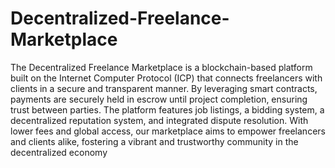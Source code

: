 # Decentralized-Freelance-Marketplace

The Decentralized Freelance Marketplace is a blockchain-based platform built on the Internet Computer Protocol (ICP) that connects freelancers with clients in a secure and transparent manner. By leveraging smart contracts, payments are securely held in escrow until project completion, ensuring trust between parties. The platform features job listings, a bidding system, a decentralized reputation system, and integrated dispute resolution. With lower fees and global access, our marketplace aims to empower freelancers and clients alike, fostering a vibrant and trustworthy community in the decentralized economy
